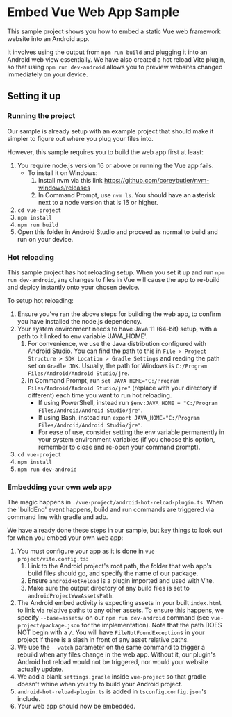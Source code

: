 # Embed Vue Web App Sample

This sample project shows you how to embed a static Vue web framework website
into an Android app.

It involves using the output from `npm run build` and plugging it into an Android web view essentially.
We have also created a hot reload Vite plugin, so that using `npm run dev-android` allows you to preview
websites changed immediately on your device.

## Setting it up

### Running the project

Our sample is already setup with an example project that should make it simpler to figure out
where you plug your files into.

However, this sample requires you to build the web app first at least:

1. You require node.js version 16 or above or running the Vue app fails.
    - To install it on Windows:
        1. Install nvm via this link https://github.com/coreybutler/nvm-windows/releases
        2. In Command Prompt, use `nvm ls`. You should have an asterisk next to a node version that is 16 or higher.
2. `cd vue-project`
3. `npm install`
4. `npm run build`
5. Open this folder in Android Studio and proceed as normal to build and run on your device.

### Hot reloading

This sample project has hot reloading setup. When you set it up and run `npm run dev-android`, any changes to files
in Vue will cause the app to re-build and deploy instantly onto your chosen device.

To setup hot reloading:

1. Ensure you've ran the above steps for building the web app, to confirm you have installed the node.js dependency.
2. Your system environment needs to have Java 11 (64-bit) setup, with a path to it linked to env variable 'JAVA_HOME'.
    1. For convenience, we use the Java distribution configured with Android Studio. You can find the path to this in
    `File > Project Structure > SDK Location > Gradle Settings` and reading the path set on `Gradle JDK`. Usually, the
    path for Windows is `C:/Program Files/Android/Android Studio/jre`.
    2. In Command Prompt, run `set JAVA_HOME="C:/Program Files/Android/Android Studio/jre"` (replace with your directory
    if different) each time you want to run hot reloading.
        - If using PowerShell, instead run `$env:JAVA_HOME = "C:/Program Files/Android/Android Studio/jre"`.
        - If using Bash, instead run `export JAVA_HOME="C:/Program Files/Android/Android Studio/jre"`.
        - For ease of use, consider setting the env variable permanently in your system environment variables
        (if you choose this option, remember to close and re-open your command prompt).
2. `cd vue-project`
3. `npm install`
4. `npm run dev-android`

### Embedding your own web app

The magic happens in `./vue-project/android-hot-reload-plugin.ts`. When the 'buildEnd' event happens, build and run
commands are triggered via command line with gradle and adb.

We have already done these steps in our sample, but key things to look out for when you embed your own web app:

1. You must configure your app as it is done in `vue-project/vite.config.ts`:
    1. Link to the Android project's root path, the folder that web app's build files should go, and specify the
    name of our package.
    2. Ensure `androidHotReload` is a plugin imported and used with Vite.
    3. Make sure the output directory of any build files is set to `androidProjectWwwAssetsPath`.
2. The Android embed activity is expecting assets in your built `index.html` to link via relative paths to any other 
assets. To ensure this happens, we specify `--base=assets/` on our `npm run dev-android` command
(see `vue-project/package.json` for the implementation). Note that the path DOES NOT begin with a `/`. You will 
have `FileNotFoundException`s in your project if there is a slash in front of any asset relative paths.
3. We use the `--watch` parameter on the same command to trigger a rebuild when any files change in the web app.
Without it, our plugin's Android hot reload would not be triggered, nor would your website actually update.
4. We add a blank `settings.gradle` inside `vue-project` so that gradle doesn't whine when you try to build your
Android project.
5. `android-hot-reload-plugin.ts` is added in `tsconfig.config.json`'s include.
6. Your web app should now be embedded.
